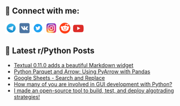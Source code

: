 ## 🔎 Connect with me:
[<img src="https://github.com/bullbesh/bullbesh/blob/main/images/Telegram.png" width="32" height="32" />](https://t.me/bullbesh)
[<img src="https://github.com/bullbesh/bullbesh/blob/main/images/VK.png" width="32" height="32" />](https://vk.com/bullbesh)
[<img src="https://github.com/bullbesh/bullbesh/blob/main/images/Twitter.png" width="32" height="32" />](https://twitter.com/bullbesh1)
[<img src="https://github.com/bullbesh/bullbesh/blob/main/images/Instagram.png" width="32" height="32" />](https://www.instagram.com/bullbesh)
[<img src="https://github.com/bullbesh/bullbesh/blob/main/images/Reddit.png" width="32" height="32" />](https://www.reddit.com/user/bullbesh)
[<img src="https://github.com/bullbesh/bullbesh/blob/main/images/YouTube.png" width="32" height="32" />](https://www.youtube.com/channel/UCtfjRs6uzgq5mfm8S06WTcg)

## 📕 Latest r/Python Posts
<!-- BLOG-POST-LIST:START -->
- [Textual 0.11.0 adds a beautiful Markdown widget](https://www.reddit.com/r/Python/comments/112xpuc/textual_0110_adds_a_beautiful_markdown_widget/)
- [Python Parquet and Arrow: Using PyArrow with Pandas](https://www.reddit.com/r/Python/comments/112wzpx/python_parquet_and_arrow_using_pyarrow_with_pandas/)
- [Google Sheets - Search and Replace](https://www.reddit.com/r/Python/comments/112wteh/google_sheets_search_and_replace/)
- [How many of you are involved in GUI development with Python?](https://www.reddit.com/r/Python/comments/112vw9s/how_many_of_you_are_involved_in_gui_development/)
- [I made an open-source tool to build, test, and deploy algotrading strategies!](https://www.reddit.com/r/Python/comments/112viv7/i_made_an_opensource_tool_to_build_test_and/)
<!-- BLOG-POST-LIST:END -->

